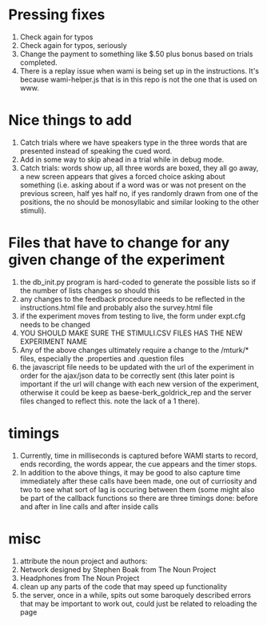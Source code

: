 # Pressing fixes #
1. Check again for typos
1. Check again for typos, seriously
1. Change the payment to something like $.50 plus bonus based on trials completed.
1. There is a replay issue when wami is being set up in the instructions. It's because wami-helper.js that is in this repo is not the one that is used on www.

# Nice things to add #
1. Catch trials where we have speakers type in the three words that are presented instead of speaking the cued word.
1. Add in some way to skip ahead in a trial while in debug mode.
1. Catch trials: words show up, all three words are boxed, they all go away, a new screen appears that gives a forced choice asking about something (i.e. asking about if a word was or was not present on the previous screen, half yes half no, if yes randomly drawn from one of the positions, the no should be monosyllabic and similar looking to the other stimuli).

# Files that have to change for any given change of the experiment #
1. the db_init.py program is hard-coded to generate the possible lists so if the number of lists changes so should this
1. any changes to the feedback procedure needs to be reflected in the instructions.html file and probably also the survey.html file
1. if the experiment moves from testing to live, the form under expt.cfg needs to be changed
1. YOU SHOULD MAKE SURE THE STIMULI.CSV FILES HAS THE NEW EXPERIMENT NAME
1. Any of the above changes ultimately require a change to the /mturk/* files, especially the .properties and .question files
1. the javascript file needs to be updated with the url of the experiment in order for the ajax/json data to be correctly sent (this later point is important if the url will change with each new version of the experiment, otherwise it could be keep as baese-berk_goldrick_rep and the server files changed to reflect this. note the lack of a 1 there).

# timings #
1. Currently, time in milliseconds is captured before WAMI starts to record, ends recording, the words appear, the cue appears and the timer stops.
1. In addition to the above things, it may be good to also capture time immediately after these calls have been made, one out of curriosity and two to see what sort of lag is occuring between them (some might also be part of the callback functions so there are three timings done: before and after in line calls and after inside calls

# misc #
1. attribute the noun project and authors:
  1. Network designed by Stephen Boak from The Noun Project
  2. Headphones from The Noun Project
1. clean up any parts of the code that may speed up functionality
1. the server, once in a while, spits out some baroquely described errors that may be important to work out, could just be related to reloading the page
